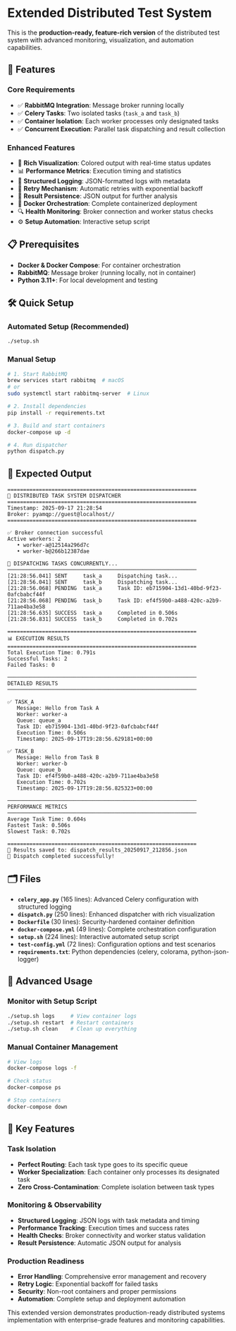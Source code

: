 # Extended Distributed Test System

This is the **production-ready, feature-rich version** of the distributed test system with advanced monitoring, visualization, and automation capabilities.

## 🚀 Features

### Core Requirements
- ✅ **RabbitMQ Integration**: Message broker running locally
- ✅ **Celery Tasks**: Two isolated tasks (`task_a` and `task_b`)
- ✅ **Container Isolation**: Each worker processes only designated tasks
- ✅ **Concurrent Execution**: Parallel task dispatching and result collection

### Enhanced Features
- 🎨 **Rich Visualization**: Colored output with real-time status updates
- 📊 **Performance Metrics**: Execution timing and statistics
- 📝 **Structured Logging**: JSON-formatted logs with metadata
- 🔄 **Retry Mechanism**: Automatic retries with exponential backoff
- 💾 **Result Persistence**: JSON output for further analysis
- 🐳 **Docker Orchestration**: Complete containerized deployment
- 🔍 **Health Monitoring**: Broker connection and worker status checks
- ⚙️ **Setup Automation**: Interactive setup script

## 📋 Prerequisites

- **Docker & Docker Compose**: For container orchestration
- **RabbitMQ**: Message broker (running locally, not in container)
- **Python 3.11+**: For local development and testing

## 🛠️ Quick Setup

### Automated Setup (Recommended)
```bash
./setup.sh
```

### Manual Setup
```bash
# 1. Start RabbitMQ
brew services start rabbitmq  # macOS
# or
sudo systemctl start rabbitmq-server  # Linux

# 2. Install dependencies
pip install -r requirements.txt

# 3. Build and start containers
docker-compose up -d

# 4. Run dispatcher
python dispatch.py
```

## 📱 Expected Output

```
============================================================
🚀 DISTRIBUTED TASK SYSTEM DISPATCHER
============================================================
Timestamp: 2025-09-17 21:28:54
Broker: pyamqp://guest@localhost//
============================================================

✅ Broker connection successful
Active workers: 2
   • worker-a@12514a296d7c
   • worker-b@266b12387dae

🎯 DISPATCHING TASKS CONCURRENTLY...
────────────────────────────────────────────────────────────
[21:28:56.041] SENT     task_a     Dispatching task...
[21:28:56.041] SENT     task_b     Dispatching task...
[21:28:56.068] PENDING  task_a     Task ID: eb715904-13d1-40bd-9f23-0afcbabcf44f
[21:28:56.068] PENDING  task_b     Task ID: ef4f59b0-a488-420c-a2b9-711ae4ba3e58
[21:28:56.635] SUCCESS  task_a     Completed in 0.506s
[21:28:56.831] SUCCESS  task_b     Completed in 0.702s

============================================================
📊 EXECUTION RESULTS
============================================================
Total Execution Time: 0.791s
Successful Tasks: 2
Failed Tasks: 0

────────────────────────────────────────────────────────────
DETAILED RESULTS
────────────────────────────────────────────────────────────

✅ TASK_A
   Message: Hello from Task A
   Worker: worker-a
   Queue: queue_a
   Task ID: eb715904-13d1-40bd-9f23-0afcbabcf44f
   Execution Time: 0.506s
   Timestamp: 2025-09-17T19:28:56.629181+00:00

✅ TASK_B
   Message: Hello from Task B
   Worker: worker-b
   Queue: queue_b
   Task ID: ef4f59b0-a488-420c-a2b9-711ae4ba3e58
   Execution Time: 0.702s
   Timestamp: 2025-09-17T19:28:56.825323+00:00

────────────────────────────────────────────────────────────
PERFORMANCE METRICS
────────────────────────────────────────────────────────────
Average Task Time: 0.604s
Fastest Task: 0.506s
Slowest Task: 0.702s

============================================================
📄 Results saved to: dispatch_results_20250917_212856.json
🎉 Dispatch completed successfully!
```

## 🗂️ Files

- **`celery_app.py`** (165 lines): Advanced Celery configuration with structured logging
- **`dispatch.py`** (250 lines): Enhanced dispatcher with rich visualization
- **`Dockerfile`** (30 lines): Security-hardened container definition
- **`docker-compose.yml`** (49 lines): Complete orchestration configuration
- **`setup.sh`** (224 lines): Interactive automated setup script
- **`test-config.yml`** (72 lines): Configuration options and test scenarios
- **`requirements.txt`**: Python dependencies (celery, colorama, python-json-logger)

## 🔧 Advanced Usage

### Monitor with Setup Script
```bash
./setup.sh logs     # View container logs
./setup.sh restart  # Restart containers
./setup.sh clean    # Clean up everything
```

### Manual Container Management
```bash
# View logs
docker-compose logs -f

# Check status
docker-compose ps

# Stop containers
docker-compose down
```

## 🎯 Key Features

### Task Isolation
- **Perfect Routing**: Each task type goes to its specific queue
- **Worker Specialization**: Each container only processes its designated task
- **Zero Cross-Contamination**: Complete isolation between task types

### Monitoring & Observability
- **Structured Logging**: JSON logs with task metadata and timing
- **Performance Tracking**: Execution times and success rates
- **Health Checks**: Broker connectivity and worker status validation
- **Result Persistence**: Automatic JSON output for analysis

### Production Readiness
- **Error Handling**: Comprehensive error management and recovery
- **Retry Logic**: Exponential backoff for failed tasks
- **Security**: Non-root containers and proper permissions
- **Automation**: Complete setup and deployment automation

This extended version demonstrates production-ready distributed systems implementation with enterprise-grade features and monitoring capabilities.
